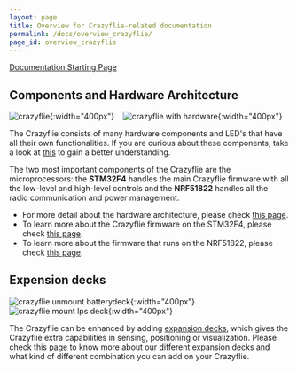 ```yaml
---
layout: page
title: Overview for Crazyflie-related documentation
permalink: /docs/overview_crazyflie/
page_id: overview_crazyflie
---
```

[Documentation Starting Page](/docs/)

Components and  Hardware Architecture
-----------------------
![crazyflie](/images/documentation/overview/crazyflie.png){:width="400px"}&nbsp;&nbsp;&nbsp;&nbsp;![crazyflie with hardware](/images/documentation/overview/crazyfliehardware.png){:width="400px"}

The Crazyflie consists of many hardware components and LED's that have all their own functionalities. If you are curious about these components, take a look at [this](/docs/cf2_component_explanation/) to gain a better understanding. 

The two most important components of the Crazyflie are the microprocessors: the **STM32F4** handles the main Crazyflie firmware with all the low-level and high-level controls and the **NRF51822** handles all the radio communication and power management. 

 - For more detail about the hardware architecture, please check [this page](/docs/cf2_architecture/).
 - To learn more about the Crazyflie firmware on the STM32F4, please check [this page](/docs/crazyflie-firmware/master/index/).
 - To learn more about the firmware that runs on the NRF51822, please check [this page](/docs/crazyflie2-nrf-firmware/master/index/).


Expension decks
-----------------------
![crazyflie unmount batterydeck](/images/documentation/overview/cf2unmount_batterydeck.png){:width="400px"}&nbsp;&nbsp;&nbsp;&nbsp;![crazyflie mount lps deck](/images/documentation/overview/cf2mount_expansiondeck.png){:width="400px"}

 The Crazyflie can be enhanced by adding [expansion decks](https://store.bitcraze.io/collections/decks), which gives the Crazyflie extra capabilities in sensing, positioning or visualization. Please check this [page](/docs/cf2_expansiondecks/) to know more about our different expansion decks and what kind of different combination you can add on your Crazyflie.

